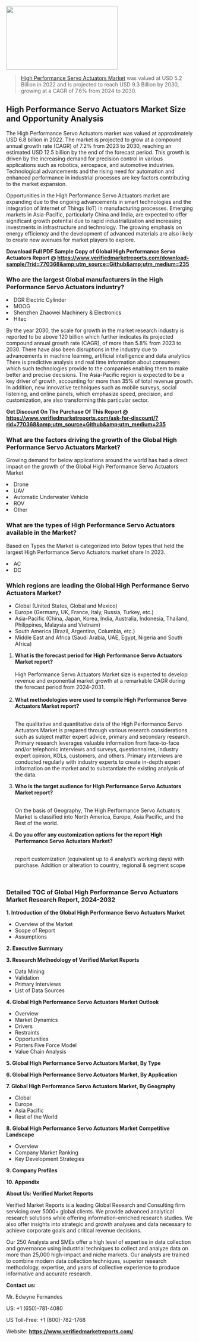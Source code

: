 <img src="https://ffe5etoiles.com/wp-content/uploads/2024/12/MST1-300x171.png" alt="" width="300" height="171" class="alignnone size-medium wp-image-20088" /><blockquote><p><p><a href="https://www.verifiedmarketreports.com/download-sample/?rid=770368&utm_source=Github&utm_medium=235" target="_blank">High Performance Servo Actuators Market</a> was valued at USD 5.2 Billion in 2022 and is projected to reach USD 9.3 Billion by 2030, growing at a CAGR of 7.6% from 2024 to 2030.</p></blockquote><p><h2>High Performance Servo Actuators Market Size and Opportunity Analysis</h2><p>The High Performance Servo Actuators market was valued at approximately USD 6.8 billion in 2022. The market is projected to grow at a compound annual growth rate (CAGR) of 7.2% from 2023 to 2030, reaching an estimated USD 12.5 billion by the end of the forecast period. This growth is driven by the increasing demand for precision control in various applications such as robotics, aerospace, and automotive industries. Technological advancements and the rising need for automation and enhanced performance in industrial processes are key factors contributing to the market expansion.</p><p>Opportunities in the High Performance Servo Actuators market are expanding due to the ongoing advancements in smart technologies and the integration of Internet of Things (IoT) in manufacturing processes. Emerging markets in Asia-Pacific, particularly China and India, are expected to offer significant growth potential due to rapid industrialization and increasing investments in infrastructure and technology. The growing emphasis on energy efficiency and the development of advanced materials are also likely to create new avenues for market players to explore.</p></p><p class=""><strong>Download Full PDF Sample Copy of Global High Performance Servo Actuators Report @ <a href="https://www.verifiedmarketreports.com/download-sample/?rid=770368&amp;utm_source=Github&amp;utm_medium=235" target="_blank">https://www.verifiedmarketreports.com/download-sample/?rid=770368&amp;utm_source=Github&amp;utm_medium=235</a></strong></p><h3 id="" class="">Who are the largest Global manufacturers in the High Performance Servo Actuators industry?</h3><p><li>DGR Electric Cylinder</li><li> MOOG</li><li> Shenzhen Zhaowei Machinery & Electronics</li><li> Hitec</li></p><div class=""><div class="" dir="" data-message-author-role="" data-message-id="" data-message-model-slug=""><div class=""><div class=""><div class=""><div class="" dir="" data-message-author-role="" data-message-id="" data-message-model-slug=""><div class=""><div class=""><p>By the year 2030, the scale for growth in the market research industry is reported to be above 120 billion which further indicates its projected compound annual growth rate (CAGR), of more than 5.8% from 2023 to 2030. There have also been disruptions in the industry due to advancements in machine learning, artificial intelligence and data analytics There is predictive analysis and real time information about consumers which such technologies provide to the companies enabling them to make better and precise decisions. The Asia-Pacific region is expected to be a key driver of growth, accounting for more than 35% of total revenue growth. In addition, new innovative techniques such as mobile surveys, social listening, and online panels, which emphasize speed, precision, and customization, are also transforming this particular sector.</p><p><strong>Get Discount On The Purchase Of This Report @&nbsp; <a href="https://www.verifiedmarketreports.com/ask-for-discount/?rid=770368&amp;utm_source=Github&amp;utm_medium=235" target="_blank">https://www.verifiedmarketreports.com/ask-for-discount/?rid=770368&amp;utm_source=Github&amp;utm_medium=235</a></strong></p></div></div></div></div></div></div></div></div><h3 id="" class="">What are the factors driving the growth of the Global High Performance Servo Actuators Market?</h3><p id="" class="">Growing demand for below applications around the world has had a direct impact on the growth of the Global High Performance Servo Actuators Market</p><p id="" class=""><li>Drone</li><li> UAV</li><li> Automatic Underwater Vehicle</li><li> ROV</li><li> Other</li></p><h3 id="" class="">What are the types of High Performance Servo Actuators available in the Market?</h3><p id="" class="">Based on Types the Market is categorized into Below types that held the largest High Performance Servo Actuators market share In 2023.</p><p id="" class=""><li>AC</li><li> DC</li></p><h3 id="" class="">Which regions are leading the Global High Performance Servo Actuators Market?</h3><ul><li>Global (United States, Global and Mexico)</li><li>Europe (Germany, UK, France, Italy, Russia, Turkey, etc.)</li><li>Asia-Pacific (China, Japan, Korea, India, Australia, Indonesia, Thailand, Philippines, Malaysia and Vietnam)</li><li>South America (Brazil, Argentina, Columbia, etc.)</li><li>Middle East and Africa (Saudi Arabia, UAE, Egypt, Nigeria and South Africa)</li></ul><p><ol><li><strong>What is the forecast period for High Performance Servo Actuators Market report?<br /></strong><br /><span data-sheets-root="1" data-sheets-value="{&quot;1&quot;:2,&quot;2&quot;:&quot;XXXX size is expected to develop revenue and exponential market growth at a remarkable CAGR during the forecast period from 2024&ndash;2030.&quot;}" data-sheets-userformat="{&quot;2&quot;:12674,&quot;4&quot;:{&quot;1&quot;:2,&quot;2&quot;:16776960},&quot;10&quot;:2,&quot;11&quot;:0,&quot;15&quot;:&quot;Arial&quot;,&quot;16&quot;:12}">High Performance Servo Actuators Market size is expected to develop revenue and exponential market growth at a remarkable CAGR during the forecast period from 2024&ndash;2031.</span><br /><br /></li><li><strong>What methodologies were used to compile High Performance Servo Actuators Market report?<br /><br /></strong><p>The qualitative and quantitative data of the&nbsp;High Performance Servo Actuators Market is prepared through various research considerations such as subject matter expert advice, primary and secondary research. Primary research leverages valuable information from face-to-face and/or telephonic interviews and surveys, questionnaires, industry expert opinion, KOLs, customers, and others. Primary interviews are conducted regularly with industry experts to create in-depth expert information on the market and to substantiate the existing analysis of the data.&nbsp;</p></li><li><strong>Who is the target audience for High Performance Servo Actuators Market report?<br /><br /></strong><p>On the basis of Geography, The&nbsp;High Performance Servo Actuators Market is classified into North America, Europe, Asia Pacific, and the Rest of the world.</p></li><li><strong>Do you offer any customization options for the report High Performance Servo Actuators Market?<br /><br /></strong><p>report customization (equivalent up to 4 analyst&rsquo;s working days) with purchase. Addition or alteration to country, regional &amp; segment scope</p><p>&nbsp;</p></li></ol></p><h3 id="" class="">Detailed TOC of Global High Performance Servo Actuators Market Research Report, 2024-2032</h3><p id="" class=""><strong>1. Introduction of the Global High Performance Servo Actuators Market</strong></p><ul><li>Overview of the Market</li><li>Scope of Report</li><li>Assumptions</li></ul><p id="" class=""><strong>2. Executive Summary</strong></p><p id="" class=""><strong>3. Research Methodology of&nbsp;Verified Market Reports</strong></p><ul><li>Data Mining</li><li>Validation</li><li>Primary Interviews</li><li>List of Data Sources</li></ul><p id="" class=""><strong>4. Global High Performance Servo Actuators Market Outlook</strong></p><ul><li>Overview</li><li>Market Dynamics</li><li>Drivers</li><li>Restraints</li><li>Opportunities</li><li>Porters Five Force Model</li><li>Value Chain Analysis</li></ul><p id="" class=""><strong>5. Global High Performance Servo Actuators Market, By&nbsp;Type</strong></p><p id="" class=""><strong>6. Global High Performance Servo Actuators Market, By Application</strong></p><p id="" class=""><strong>7. Global High Performance Servo Actuators Market, By Geography</strong></p><ul><li>Global</li><li>Europe</li><li>Asia Pacific</li><li>Rest of the World</li></ul><p id="" class=""><strong>8. Global High Performance Servo Actuators Market Competitive Landscape</strong></p><ul><li>Overview</li><li>Company Market Ranking</li><li>Key Development Strategies</li></ul><p id="" class=""><strong>9. Company Profiles</strong></p><p id="" class=""><strong>10. Appendix</strong></p><p id="" class=""><strong>About Us: Verified Market Reports</strong></p><p id="" class="">Verified Market Reports is a leading Global Research and Consulting firm servicing over 5000+ global clients. We provide advanced analytical research solutions while offering information-enriched research studies. We also offer insights into strategic and growth analyses and data necessary to achieve corporate goals and critical revenue decisions.</p><p id="" class="">Our 250 Analysts and SMEs offer a high level of expertise in data collection and governance using industrial techniques to collect and analyze data on more than 25,000 high-impact and niche markets. Our analysts are trained to combine modern data collection techniques, superior research methodology, expertise, and years of collective experience to produce informative and accurate research.</p><p id="" class=""><strong>Contact us:</strong></p><p id="" class="">Mr. Edwyne Fernandes</p><p id="" class="">US: +1 (650)-781-4080</p><p id="" class="">US Toll-Free: +1 (800)-782-1768</p><p id="" class="">Website: <a target="" data-test-app-aware-link=""><strong>https://www.verifiedmarketreports.com/</strong></a></p>
